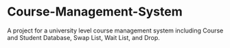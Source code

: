 # Course-Management-System
A project for a university level course management system including Course and Student Database, Swap List, Wait List, and Drop.

